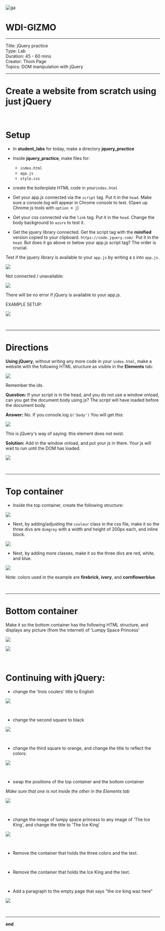 ![ga](http://mobbook.generalassemb.ly/ga_cog.png)

# WDI-GIZMO

---
Title: jQuery practice<br>
Type: Lab <br>
Duration: 45 - 60 mins<br>
Creator: Thom Page <br>
Topics: DOM manipulation with jQuery<br>

---

# Create a website from scratch using just jQuery

<br>

# Setup

* In **student_labs** for today, make a directory **jquery_practice**

* Inside **jquery_practice**, make files for:

	* `index.html`
	* `app.js`
	* `style.css`

* create the boilerplate HTML code in your`index.html`

* Get your app.js connected via the `script` tag. Put it in the `head`. Make sure a console.log will appear in Chrome console to test. (Open up Chrome js tools with `option ⌘ j`)

* Get your css connected via the `link` tag. Put it in the `head`. Change the body background to `azure` to test it. 

* Get the jquery library connected. Get the script tag with the **minified** version copied to your clipboard. `https://code.jquery.com/`. Put it in the `head`. But does it go above or below your app.js script tag? The order is crucial.

Test if the jquery library is available to your `app.js` by writing a `$` into `app.js`.

![](https://i.imgur.com/5VCwOrN.png)

Not connected / unavailable:

![](https://i.imgur.com/iv21joq.png)

There will be no error if jQuery is available to your app.js.

EXAMPLE SETUP:

![](https://i.imgur.com/BqbubXw.png)

<br>
<hr>

# Directions

**Using jQuery**, without writing any more code in your `index.html`, make a website with the following HTML structure as visible in the **Elements** tab:

![](https://i.imgur.com/6TkVSlS.png)

Remember the ids.

**Question:** If your script is in the head, and you do not use a window onload, can you get the document body using js? The script will have loaded before the document body.

**Answer:** No. If you console.log `$('body')` You will get this:

![](https://i.imgur.com/EOIj3pK.png)

This is jQuery's way of saying: this element does not exist.

**Solution:** Add in the window onload, and put your js in there. Your js will wait to run until the DOM has loaded.

![](https://i.imgur.com/454zPmf.png)

<br>
<hr>

# Top container

* Inside the top container, create the following structure:

![](https://i.imgur.com/zMgb7ex.png)

* Next, by adding/adjusting the `couleur` class in the css file, make it so the three divs are `dimgrey` with a width and height of 200px each, and inline block.

![](https://i.imgur.com/26L1nQP.png)


* Next, by adding more classes, make it so the three divs are red, white, and blue.

![](https://i.imgur.com/jSbUCGQ.png)

Note: colors used in the example are **firebrick**, **ivory**, and **cornflowerblue**.

<br>
<hr>

# Bottom container

Make it so the bottom container has the following HTML structure, and displays any picture (from the internet) of 'Lumpy Space Princess'

![](https://i.imgur.com/wJf6heD.png)

![](https://i.imgur.com/1868Y8l.png)

<br>

# Continuing with jQuery:

* change the 'trois coulers' title to English

![](https://i.imgur.com/3uuJoKT.png)

<br>

* change the second square to black

![](https://i.imgur.com/nVhgVnr.png)

<br>

* change the third square to orange, and change the title to reflect the colors:

![](https://i.imgur.com/Dx6ZgCn.png)

<br>

* swap the positions of the top container and the bottom container

_Make sure that one is not inside the other in the Elements tab_

![](https://i.imgur.com/FaOAc7u.png)

<br>

* change the image of lumpy space princess to any image of 'The Ice King', and change the title to 'The Ice King'

![](https://i.imgur.com/cxZb2XG.png)

<br>

* Remove the container that holds the three colors and the text.


<br>

* Remove the container that holds the Ice King and the text.

<br>

* Add a paragraph to the empty page that says "the ice king waz here"

![](https://i.imgur.com/LG2mokN.png)

<br>
<hr>

**end**
















